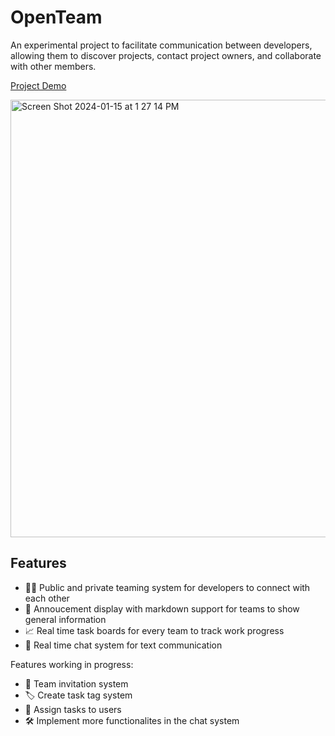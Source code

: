 # OpenTeam

An experimental project to facilitate communication between developers, allowing them to discover projects, contact project owners, and collaborate with other members.

[Project Demo](https://openteam-330ce.web.app/)

<img width="700" alt="Screen Shot 2024-01-15 at 1 27 14 PM" src="https://github.com/acezxn/OpenTeam/assets/14313049/ecfdc24a-89ee-418a-bbba-94f13fabbc0b">

## Features

- 🧑‍💻 Public and private teaming system for developers to connect with each other
- 📜 Annoucement display with markdown support for teams to show general information
- 📈 Real time task boards for every team to track work progress
- 💬 Real time chat system for text communication

Features working in progress:
- 🫵 Team invitation system
- 🏷 Create task tag system
- 👨 Assign tasks to users
- 🛠 Implement more functionalites in the chat system
